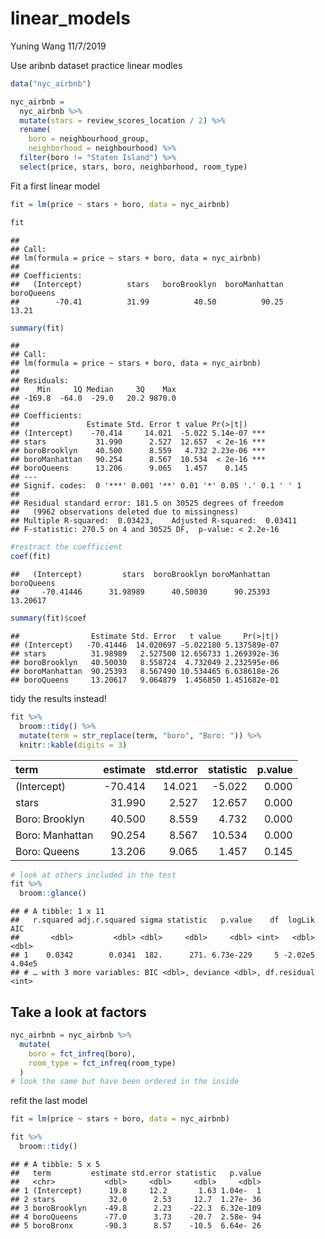 linear\_models
================
Yuning Wang
11/7/2019

Use aribnb dataset practice linear modles

``` r
data("nyc_airbnb")

nyc_airbnb = 
  nyc_airbnb %>% 
  mutate(stars = review_scores_location / 2) %>% 
  rename(
    boro = neighbourhood_group,
    neighborhood = neighbourhood) %>% 
  filter(boro != "Staten Island") %>% 
  select(price, stars, boro, neighborhood, room_type)
```

Fit a first linear model

``` r
fit = lm(price ~ stars + boro, data = nyc_airbnb)
```

``` r
fit
```

    ## 
    ## Call:
    ## lm(formula = price ~ stars + boro, data = nyc_airbnb)
    ## 
    ## Coefficients:
    ##   (Intercept)          stars   boroBrooklyn  boroManhattan     boroQueens  
    ##        -70.41          31.99          40.50          90.25          13.21

``` r
summary(fit)
```

    ## 
    ## Call:
    ## lm(formula = price ~ stars + boro, data = nyc_airbnb)
    ## 
    ## Residuals:
    ##    Min     1Q Median     3Q    Max 
    ## -169.8  -64.0  -29.0   20.2 9870.0 
    ## 
    ## Coefficients:
    ##               Estimate Std. Error t value Pr(>|t|)    
    ## (Intercept)    -70.414     14.021  -5.022 5.14e-07 ***
    ## stars           31.990      2.527  12.657  < 2e-16 ***
    ## boroBrooklyn    40.500      8.559   4.732 2.23e-06 ***
    ## boroManhattan   90.254      8.567  10.534  < 2e-16 ***
    ## boroQueens      13.206      9.065   1.457    0.145    
    ## ---
    ## Signif. codes:  0 '***' 0.001 '**' 0.01 '*' 0.05 '.' 0.1 ' ' 1
    ## 
    ## Residual standard error: 181.5 on 30525 degrees of freedom
    ##   (9962 observations deleted due to missingness)
    ## Multiple R-squared:  0.03423,    Adjusted R-squared:  0.03411 
    ## F-statistic: 270.5 on 4 and 30525 DF,  p-value: < 2.2e-16

``` r
#restract the coefficient
coef(fit)
```

    ##   (Intercept)         stars  boroBrooklyn boroManhattan    boroQueens 
    ##     -70.41446      31.98989      40.50030      90.25393      13.20617

``` r
summary(fit)$coef
```

    ##                Estimate Std. Error   t value     Pr(>|t|)
    ## (Intercept)   -70.41446  14.020697 -5.022180 5.137589e-07
    ## stars          31.98989   2.527500 12.656733 1.269392e-36
    ## boroBrooklyn   40.50030   8.558724  4.732049 2.232595e-06
    ## boroManhattan  90.25393   8.567490 10.534465 6.638618e-26
    ## boroQueens     13.20617   9.064879  1.456850 1.451682e-01

tidy the results instead\!

``` r
fit %>% 
  broom::tidy() %>% 
  mutate(term = str_replace(term, "boro", "Boro: ")) %>% 
  knitr::kable(digits = 3)
```

| term            | estimate | std.error | statistic | p.value |
| :-------------- | -------: | --------: | --------: | ------: |
| (Intercept)     | \-70.414 |    14.021 |   \-5.022 |   0.000 |
| stars           |   31.990 |     2.527 |    12.657 |   0.000 |
| Boro: Brooklyn  |   40.500 |     8.559 |     4.732 |   0.000 |
| Boro: Manhattan |   90.254 |     8.567 |    10.534 |   0.000 |
| Boro: Queens    |   13.206 |     9.065 |     1.457 |   0.145 |

``` r
# look at others included in the test
fit %>% 
  broom::glance()
```

    ## # A tibble: 1 x 11
    ##   r.squared adj.r.squared sigma statistic   p.value    df  logLik    AIC
    ##       <dbl>         <dbl> <dbl>     <dbl>     <dbl> <int>   <dbl>  <dbl>
    ## 1    0.0342        0.0341  182.      271. 6.73e-229     5 -2.02e5 4.04e5
    ## # … with 3 more variables: BIC <dbl>, deviance <dbl>, df.residual <int>

## Take a look at factors

``` r
nyc_airbnb = nyc_airbnb %>% 
  mutate(
    boro = fct_infreq(boro),
    room_type = fct_infreq(room_type)
  )
# look the same but have been ordered in the inside
```

refit the last model

``` r
fit = lm(price ~ stars + boro, data = nyc_airbnb)

fit %>% 
  broom::tidy()
```

    ## # A tibble: 5 x 5
    ##   term         estimate std.error statistic   p.value
    ##   <chr>           <dbl>     <dbl>     <dbl>     <dbl>
    ## 1 (Intercept)      19.8     12.2       1.63 1.04e-  1
    ## 2 stars            32.0      2.53     12.7  1.27e- 36
    ## 3 boroBrooklyn    -49.8      2.23    -22.3  6.32e-109
    ## 4 boroQueens      -77.0      3.73    -20.7  2.58e- 94
    ## 5 boroBronx       -90.3      8.57    -10.5  6.64e- 26
